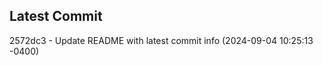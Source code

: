 
## Latest Commit
2572dc3 - Update README with latest commit info (2024-09-04 10:25:13 -0400) <Yunxi-Zhou>

